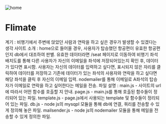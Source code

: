 ![home](https://user-images.githubusercontent.com/91775452/156975006-ff697790-e0cc-42bd-9071-36b2fd102f02.PNG)
# Flimate
 계기 : 비행기에서 주변에 앉았던 사람과 연락을 하고 싶은 경우가 발생할 수 있겠다는 생각
 사이트 소개 : home으로 들어올 경우, 사용자가 탑승했던 항공편이 유효한 항공편인지 db에서 대조하여 판별.
               유효한 데이터라면 /seat 페이지로 이동하여 비행기 좌석 배치도를 통해 다른 사용자가 자신의 이메일을 좌석에 저장되어있는지 확인 후, 데이터가 있다면 표시함.
               사용자는 자신의 데이터를 입력하고 싶다면, 표시되지 않은 자리를 클릭하여 데이터를 저장하고 기존에 데이터가 있는 좌석의 사용자와 연락을 하고 싶다면 해당 
               좌석을 클릭 후 자신의 이메일 입력. 
               nodemailer를  통해 이메일로 A좌석의  탑승자가 이메일로 연락을 하고 싶어한다는 메일을 전송.
 파일 설명 : main.js - 사이트의 url에 따라서 어떤 함수를 호출할 지 안내.
             page.js - main.js를 통해 호출된 함수들이 정리되어 있는 파일.
             template.js - page.js에서 사용되는 template 및 함수들이 정리되어 있는 파일.
             db.js - node js의 mysqpl 모듈을 통해 db에 연결, 쿼리를 전송할 수 있게 정의해 놓은 파일.
             mailsender.js - node js의 nodemailer 모듈을 통해 메일을 전송할 수 있게 정의한 파일.
